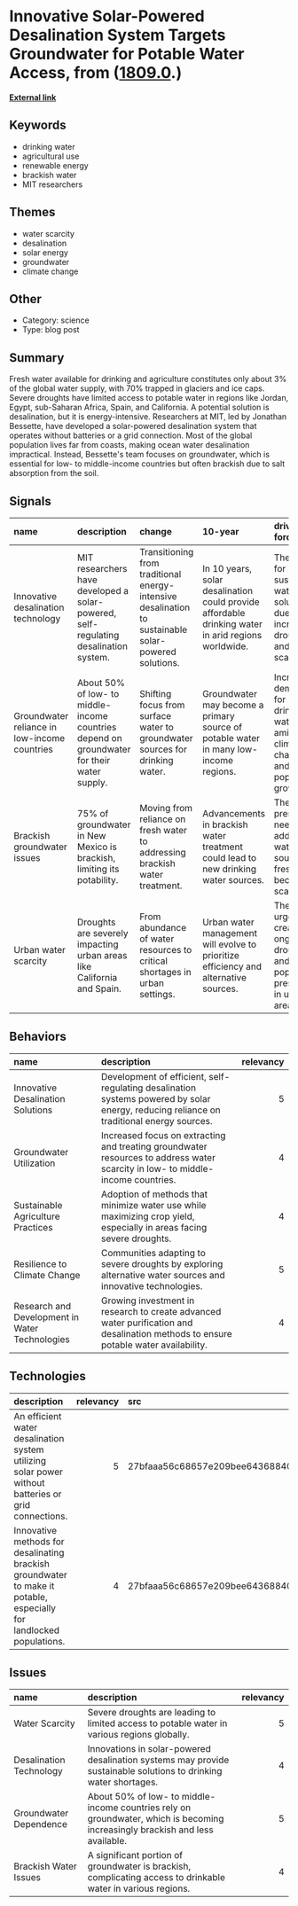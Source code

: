 # __Innovative Solar-Powered Desalination System Targets Groundwater for Potable Water Access__, from ([1809.0](https://kghosh.substack.com/p/1809.0).)

__[External link](https://arstechnica.com/science/2024/10/desalination-system-adjusts-itself-to-work-with-renewable-power/)__



## Keywords

* drinking water
* agricultural use
* renewable energy
* brackish water
* MIT researchers

## Themes

* water scarcity
* desalination
* solar energy
* groundwater
* climate change

## Other

* Category: science
* Type: blog post

## Summary

Fresh water available for drinking and agriculture constitutes only about 3% of the global water supply, with 70% trapped in glaciers and ice caps. Severe droughts have limited access to potable water in regions like Jordan, Egypt, sub-Saharan Africa, Spain, and California. A potential solution is desalination, but it is energy-intensive. Researchers at MIT, led by Jonathan Bessette, have developed a solar-powered desalination system that operates without batteries or a grid connection. Most of the global population lives far from coasts, making ocean water desalination impractical. Instead, Bessette's team focuses on groundwater, which is essential for low- to middle-income countries but often brackish due to salt absorption from the soil.

## Signals

| name                                         | description                                                                                | change                                                                                               | 10-year                                                                                            | driving-force                                                                           |   relevancy |
|:---------------------------------------------|:-------------------------------------------------------------------------------------------|:-----------------------------------------------------------------------------------------------------|:---------------------------------------------------------------------------------------------------|:----------------------------------------------------------------------------------------|------------:|
| Innovative desalination technology           | MIT researchers have developed a solar-powered, self-regulating desalination system.       | Transitioning from traditional energy-intensive desalination to sustainable solar-powered solutions. | In 10 years, solar desalination could provide affordable drinking water in arid regions worldwide. | The need for sustainable water solutions due to increasing droughts and water scarcity. |           4 |
| Groundwater reliance in low-income countries | About 50% of low- to middle-income countries depend on groundwater for their water supply. | Shifting focus from surface water to groundwater sources for drinking water.                         | Groundwater may become a primary source of potable water in many low-income regions.               | Increased demand for drinking water amidst climate change and population growth.        |           5 |
| Brackish groundwater issues                  | 75% of groundwater in New Mexico is brackish, limiting its potability.                     | Moving from reliance on fresh water to addressing brackish water treatment.                          | Advancements in brackish water treatment could lead to new drinking water sources.                 | The pressing need for additional water sources as fresh water becomes scarce.           |           4 |
| Urban water scarcity                         | Droughts are severely impacting urban areas like California and Spain.                     | From abundance of water resources to critical shortages in urban settings.                           | Urban water management will evolve to prioritize efficiency and alternative sources.               | The urgency created by ongoing droughts and population pressures in urban areas.        |           5 |

## Behaviors

| name                                           | description                                                                                                                              |   relevancy |
|:-----------------------------------------------|:-----------------------------------------------------------------------------------------------------------------------------------------|------------:|
| Innovative Desalination Solutions              | Development of efficient, self-regulating desalination systems powered by solar energy, reducing reliance on traditional energy sources. |           5 |
| Groundwater Utilization                        | Increased focus on extracting and treating groundwater resources to address water scarcity in low- to middle-income countries.           |           4 |
| Sustainable Agriculture Practices              | Adoption of methods that minimize water use while maximizing crop yield, especially in areas facing severe droughts.                     |           4 |
| Resilience to Climate Change                   | Communities adapting to severe droughts by exploring alternative water sources and innovative technologies.                              |           5 |
| Research and Development in Water Technologies | Growing investment in research to create advanced water purification and desalination methods to ensure potable water availability.      |           4 |

## Technologies

| description                                                                                                         |   relevancy | src                              |
|:--------------------------------------------------------------------------------------------------------------------|------------:|:---------------------------------|
| An efficient water desalination system utilizing solar power without batteries or grid connections.                 |           5 | 27bfaaa56c68657e209bee643688404c |
| Innovative methods for desalinating brackish groundwater to make it potable, especially for landlocked populations. |           4 | 27bfaaa56c68657e209bee643688404c |

## Issues

| name                    | description                                                                                                                   |   relevancy |
|:------------------------|:------------------------------------------------------------------------------------------------------------------------------|------------:|
| Water Scarcity          | Severe droughts are leading to limited access to potable water in various regions globally.                                   |           5 |
| Desalination Technology | Innovations in solar-powered desalination systems may provide sustainable solutions to drinking water shortages.              |           4 |
| Groundwater Dependence  | About 50% of low- to middle-income countries rely on groundwater, which is becoming increasingly brackish and less available. |           5 |
| Brackish Water Issues   | A significant portion of groundwater is brackish, complicating access to drinkable water in various regions.                  |           4 |